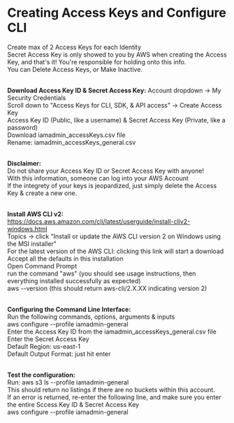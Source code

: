 # Creating Access Keys and Configure CLI

Create max of 2 Access Keys for each Identity \
Secret Access Key is only showed to you by AWS when creating the Access Key, and that's it! You're responsible for holding onto this info. \
You can Delete Access Keys, or Make Inactive.

\
**Download Access Key ID & Secret Access Key:**
Account dropdown → My Security Credentials \
Scroll down to "Access Keys for CLI, SDK, & API access" → Create Access Key \
Access Key ID (Public, like a username) & Secret Access Key (Private, like a password) \
Download iamadmin_accessKeys.csv file \
Rename: iamadmin_accessKeys_general.csv

\
**Disclaimer:** \
Do not share your Access Key ID or Secret Access Key with anyone! \
With this information, someone can log into your AWS Account \
If the integrety of your keys is jeopardized, just simply delete the Access Key & create a new one.

\
**Install AWS CLI v2:** \
https://docs.aws.amazon.com/cli/latest/userguide/install-cliv2-windows.html \
Topics → click "Install or update the AWS CLI version 2 on Windows using the MSI installer" \
For the latest version of the AWS CLI: clicking this link will start a download \
Accept all the defaults in this installation \
Open Command Prompt \
run the command "aws" (you should see usage instructions, then everything installed successfully as expected) \
aws --version (this should return aws-cli/2.X.XX indicating version 2)

\
**Configuring the Command Line Interface:** \
Run the following commands, options, arguments & inputs \
aws configure --profile iamadmin-general \
Enter the Access Key ID from the iamadmin_accessKeys_general.csv file \
Enter the Secret Access Key \
Default Region: us-east-1 \
Default Output Format: just hit enter

\
**Test the configuration:** \
Run: aws s3 ls --profile iamadmin-general \
This should return no listings if there are no buckets within this account. \
If an error is returned, re-enter the following line, and make sure you enter the entire Sccess Key ID & Secret Access Key \
aws configure --profile iamadmin-general


